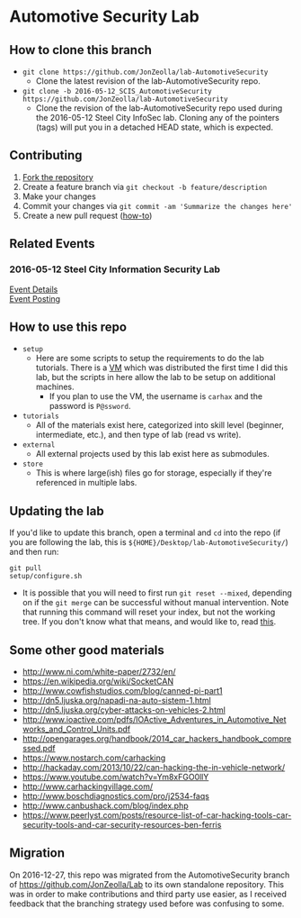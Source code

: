 # Automotive Security Lab

## How to clone this branch
* `git clone https://github.com/JonZeolla/lab-AutomotiveSecurity`
  * Clone the latest revision of the lab-AutomotiveSecurity repo.
* `git clone -b 2016-05-12_SCIS_AutomotiveSecurity https://github.com/JonZeolla/lab-AutomotiveSecurity`
  * Clone the revision of the lab-AutomotiveSecurity repo used during the 2016-05-12 Steel City InfoSec lab.  Cloning any of the pointers (tags) will put you in a detached HEAD state, which is expected.

## Contributing
1. [Fork the repository](https://github.com/jonzeolla/lab-AutomotiveSecurity/fork)
1. Create a feature branch via `git checkout -b feature/description`
1. Make your changes
1. Commit your changes via `git commit -am 'Summarize the changes here'`
1. Create a new pull request ([how-to](https://help.github.com/articles/creating-a-pull-request/))

## Related Events
### 2016-05-12 Steel City Information Security Lab
[Event Details](http://www.meetup.com/Steel-City-InfoSec/boards/thread/49839423)  
[Event Posting](http://www.meetup.com/Steel-City-InfoSec/events/226195653/)

## How to use this repo
* `setup`  
  * Here are some scripts to setup the requirements to do the lab tutorials.  There is a [VM](https://drive.google.com/open?id=0B2NDLONqoOuTRFJvY0g0dU5RZWc) which was distributed the first time I did this lab, but the scripts in here allow the lab to be setup on additional machines.  
    * If you plan to use the VM, the username is `carhax` and the password is `P@ssword`.  
* `tutorials`  
  * All of the materials exist here, categorized into skill level (beginner, intermediate, etc.), and then type of lab (read vs write).  
* `external`  
  * All external projects used by this lab exist here as submodules.  
* `store`  
  * This is where large(ish) files go for storage, especially if they're referenced in multiple labs.  

## Updating the lab
If you'd like to update this branch, open a terminal and `cd` into the repo (if you are following the lab, this is `${HOME}/Desktop/lab-AutomotiveSecurity/`) and then run:
```
git pull
setup/configure.sh
```
 * It is possible that you will need to first run `git reset --mixed`, depending on if the `git merge` can be successful without manual intervention.  Note that running this command will reset your index, but not the working tree.  If you don't know what that means, and would like to, read [this](https://git-scm.com/docs/git-reset).

## Some other good materials  
* http://www.ni.com/white-paper/2732/en/  
* https://en.wikipedia.org/wiki/SocketCAN  
* http://www.cowfishstudios.com/blog/canned-pi-part1  
* http://dn5.ljuska.org/napadi-na-auto-sistem-1.html  
* http://dn5.ljuska.org/cyber-attacks-on-vehicles-2.html  
* http://www.ioactive.com/pdfs/IOActive_Adventures_in_Automotive_Networks_and_Control_Units.pdf  
* http://opengarages.org/handbook/2014_car_hackers_handbook_compressed.pdf  
* https://www.nostarch.com/carhacking  
* http://hackaday.com/2013/10/22/can-hacking-the-in-vehicle-network/  
* https://www.youtube.com/watch?v=Ym8xFGO0llY  
* http://www.carhackingvillage.com/  
* http://www.boschdiagnostics.com/pro/j2534-faqs  
* http://www.canbushack.com/blog/index.php  
* https://www.peerlyst.com/posts/resource-list-of-car-hacking-tools-car-security-tools-and-car-security-resources-ben-ferris

## Migration
On 2016-12-27, this repo was migrated from the AutomotiveSecurity branch of https://github.com/JonZeolla/Lab to its own standalone repository.  This was in order to make contributions and third party use easier, as I received feedback that the branching strategy used before was confusing to some.
